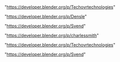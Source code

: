 "https://developer.blender.org/p/Techovrtechnologies"

"https://developer.blender.org/p/Densle"

"https://developer.blender.org/p/Svend"

"https://developer.blender.org/p/charlessmith"

 
"https://developer.blender.org/p/Techovrtechnologies"


"https://developer.blender.org/p/Svend"


 
